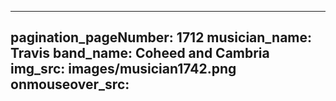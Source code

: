 ------
pagination_pageNumber: 1712
musician_name: Travis
band_name: Coheed and Cambria
img_src: images/musician1742.png
onmouseover_src: 
------
